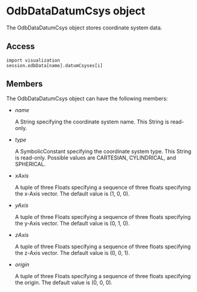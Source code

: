 # OdbDataDatumCsys object

The OdbDataDatumCsys object stores coordinate system data.

## Access

```
import visualization
session.odbData[name].datumCsyses[i]
```

## Members

The OdbDataDatumCsys object can have the following members:

- *name*

  A String specifying the coordinate system name. This String is read-only.

- *type*

  A SymbolicConstant specifying the coordinate system type. This String is read-only. Possible values are CARTESIAN, CYLINDRICAL, and SPHERICAL.

- *xAxis*

  A tuple of three Floats specifying a sequence of three floats specifying the x-Axis vector. The default value is (1, 0, 0).

- *yAxis*

  A tuple of three Floats specifying a sequence of three floats specifying the y-Axis vector. The default value is (0, 1, 0).

- *zAxis*

  A tuple of three Floats specifying a sequence of three floats specifying the z-Axis vector. The default value is (0, 0, 1).

- *origin*

  A tuple of three Floats specifying a sequence of three floats specifying the origin. The default value is (0, 0, 0).